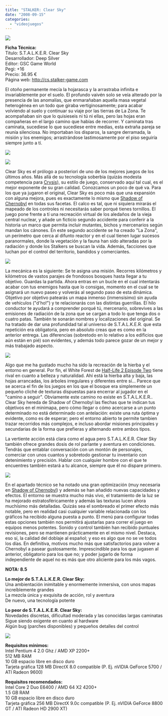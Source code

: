 ```yaml
---
title: "STALKER: Clear Sky"
date: "2008-09-15"
categories: 
  - "videojuegos"
---
```


![](images/stalker-clear-sky.jpg)

**Ficha Técnica:**  
Título: S.T.A.L.K.E.R. Clear Sky  
Desarrollador: Deep Silver  
Editor: GSC Game World  
Pegi: +16  
Precio: 36.95 €  
Página web: http://cs.stalker-game.com

El otoño permanente mecía la hojarasca y la arrastraba infinita e invariablemente por el suelo. El profundo vaivén solo se veía alterado por la presencia de las anomalías, que enmarañaban aquella masa vegetal heterogénea en un todo que giraba vertiginosamente; para acabar volviendo al suelo y continuar su viaje por las tierras de La Zona. Te acompañaban sin que lo quisieseis ni tú ni ellas, pero las hojas eran compañeras en el largo camino que habías de recorrer. Y caminata tras caminata, sucediese lo que sucediese entre medias, esta extraña pareja se reunía silenciosa. No importaban los disparos, la sangre derramada, la misión y los enemigos; arrastrándose lastimosamente por el piso seguiría siempre junto a tí.

![](images/stalker-clear-sky-11.jpg)

![](images/stalker-clear-sky-2.jpg)

Clear Sky es el prólogo a posteriori de uno de los mejores juegos de los últimos años. Más allá de su tecnología soberbia (quizás modesta competencia para [Crysis](../../../2007/12/crysis/)), su estilo de juego, conservado aquí tal cual, es el mejor exponente de su gran calidad. Conozcamos un poco de qué va. Para los que ya jugaron el original, Clear Sky es poco más que una expansión con alguna mejora, pues es exactamente lo mismo que [Shadow of Chernobyl](../../../2007/04/stalker-shadow-of-chernobyl/) en todas sus facetas. El calco es tal, que ni siquiera mirarás el mapeado de los controles ni necesitarás saber porqué tienes tornillos. El juego pone frente a tí una recreación virtual de los aledaños de la vieja central nuclear, y añade un ficticio segundo accidente para conferir a la historia un marco que permita incluir mutantes, bichos y mercenarios según mandan los cánones. En este segundo accidente se ha creado "La Zona", un perímetro que cerca al difunto reactor y en el cual tienen lugar sucesos paranormales, donde la vegetación y la fauna han sido alteradas por la radiación y donde los Stalkers se buscan la vida. Además, facciones que luchan por el control del territorio, bandidos y comerciantes.

![](images/stalker-clear-sky-3.jpg)

La mecánica es la siguiente: Se te asigna una misión. Recorres kilómetros y kilómetros de vastos parajes de frondosos bosques hasta llegar a tu objetivo. Guardas la partida. Ahora entras en un bucle en el cual intentarás acabar con tus enemigos hasta que lo consigas, momento en el cual se te asignará un nuevo paseo y volverás al segundo paso de esta dinámica. Objetivo por objetivo patearás un mapa inmenso (inmensísimo) sin ayuda de vehículos ("d'ho!") y te relacionarás con las distintas guerrillas. El hilo conductor te ayudará a comprender porqué tú, mercenario, sobrevives a las emisiones de radiación de la zona que se cargan a todo lo que tenga dos o cuatro patas. También te sonarán nombres y localizaciones del original. Se ha tratado de dar una profundidad tal al universo de S.T.A.L.K.E.R. que esta repetición era obligatoria, pero en absoluto creas que es como en la anterior entrega. Las diferencias (sobretodo en lo relativo a los edificios que aún están en pié) son evidentes, y además todo parece gozar de un mejor y más trabajado aspecto.

![](images/stalker-clear-sky-4.jpg)

Algo que me ha gustado mucho ha sido la recreación de la hierba y el entorno en general. Por fín, el White Forest de [Half-Life 2 Episode Two](../../../2007/10/half-life-2-episode-two-orange-box/) tiene rival en cuanto a belleza y naturalidad. Ahí está la hierba alta y baja, las hojas arrancadas, los árboles irregulares y diferentes entre sí... Parece que se acerca el fin de los juegos en los que el bosque era simplemente un pequeño cliché de texturas dispuestas para encerrar al jugador en el "camino a seguir". Obviamente este camino no existe en S.T.A.L.K.E.R.. Clear Sky hereda de Shadow of Chernobyl las flechas que te indican tus objetivos en el minimapa, pero cómo llegar o cómo acercarse a un punto determinado no está determinado con antelación: existe una ruta óptima y evidente, como es de esperar; pero el entorno abierto te permite tambien trazar recorridos más complejos, e incluso abordar misiones principales y secundarias de la forma que prefieras y alternando entre ambos tipos.

La vertiente acción está clara como el agua pero S.T.A.L.K.E.R. Clear Sky también ofrece grandes dosis de rol parlante y aventura en condiciones. Tendrás que entablar conversación con un montón de personajes, comerciar con unos cuantos y sobretodo gestionar tu inventario con detenimiento y precisión. Hablar con cualquier hombre con el que te encuentres también estará a tu alcance, siempre que él no dispare primero.

![](images/stalker-clear-sky-5.jpg)

En el apartado técnico se ha notado una gran optimización (muy necesaria en [Shadow of Chernobyl](../../../2007/04/stalker-shadow-of-chernobyl)) y además se han añadido nuevas capacidades y efectos. El entorno se muestra mucho más vivo, el tratamiento de la luz se ha mejorado estratosféricamente y además las texturas lucen ahora muchísimo más detalladas. Quizás sea el sombreado el primer efecto más notable, pero en realidad casi cualquier variable relacionada con los gráficos ha recibido alguna puesta a punto. El menú para configurar todas estas opciones también nos permitirá ajustarlas para correr el juego en equipos menos potentes. Sonido y control también han recibido puntuales revisiones, pero se mantienen prácticamente en el mismo nivel. Destaca, eso sí, la calidad del doblaje al español; y eso es algo que no se ve todos los días. En definitiva, motivos mucho más que satisfactorios para volver a Chernobyl a pasear gustosamente. Imprescindible para los que jugasen al anterior, obligatorio para los que no; y poder jugarlo de forma independiente de aquel no es más que otro aliciente para los más vagos.

**NOTA: 8.5**

**Lo mejor de S.T.A.L.K.E.R. Clear Sky:**  
Una ambientación inimitable y enormemente inmersiva, con unos mapas increíblemente grandes  
La mezcla única y exquisita de acción, rol y aventura  
De nuevo, una tecnología potente

**Lo peor de S.T.A.L.K.E.R. Clear Sky:**  
Novedades discretas, dificultad moderada y las conocidas largas caminatas  
Sigue siendo exigente en cuanto al hardware  
Algún bug (parches disponibles) y pequeños detalles del control

![](images/stalker-clear-sky-6.jpg)

**Requisitos mínimos:**  
Intel Pentium 4 2.0 Ghz / AMD XP 2200+  
512 MB RAM  
10 GB espacio libre en disco duro  
Tarjeta gráfica 128 MB DirectX 8.0 compatible (P. Ej. nVIDIA GeForce 5700 / ATI Radeon 9600)

**Requisitos recomendados:**  
Intel Core 2 Duo E6400 / AMD 64 X2 4200+  
1.5 GB RAM  
10 GB espacio libre en disco duro  
Tarjeta gráfica 256 MB DirectX 9.0c compatible (P. Ej. nVIDIA GeForce 8800 GT / ATI Radeon HD 2900 XT)